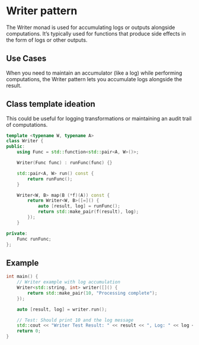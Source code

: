 # Writer pattern

The Writer monad is used for accumulating logs or outputs alongside computations. It’s typically used for functions that produce side effects in the form of logs or other outputs.

## Use Cases

When you need to maintain an accumulator (like a log) while performing computations, the Writer pattern lets you accumulate logs alongside the result.

## Class template ideation

This could be useful for logging transformations or maintaining an audit trail of computations.

```cpp
template <typename W, typename A>
class Writer {
public:
    using Func = std::function<std::pair<A, W>()>;

    Writer(Func func) : runFunc(func) {}

    std::pair<A, W> run() const {
        return runFunc();
    }

    Writer<W, B> map(B (*f)(A)) const {
        return Writer<W, B>([=]() {
            auto [result, log] = runFunc();
            return std::make_pair(f(result), log);
        });
    }

private:
    Func runFunc;
};
```

## Example

```cpp
int main() {
    // Writer example with log accumulation
    Writer<std::string, int> writer([]() {
        return std::make_pair(10, "Processing complete");
    });

    auto [result, log] = writer.run();

    // Test: Should print 10 and the log message
    std::cout << "Writer Test Result: " << result << ", Log: " << log << std::endl;
    return 0;
}
```
